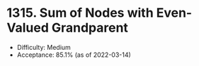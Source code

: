 # 1315. Sum of Nodes with Even-Valued Grandparent
- Difficulty: Medium
- Acceptance: 85.1% (as of 2022-03-14)
